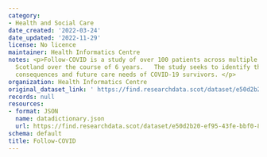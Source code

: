 ```yaml
---
category:
- Health and Social Care
date_created: '2022-03-24'
date_updated: '2022-11-29'
license: No licence
maintainer: Health Informatics Centre
notes: <p>Follow-COVID is a study of over 100 patients across multiple regions within
  Scotland over the course of 6 years.   The study seeks to identify the long term
  consequences and future care needs of COVID-19 survivors. </p>
organization: Health Informatics Centre
original_dataset_link: ' https://find.researchdata.scot/dataset/e50d2b20-ef95-43fe-bbf0-83224d88e480'
records: null
resources:
- format: JSON
  name: datadictionary.json
  url: https://find.researchdata.scot/dataset/e50d2b20-ef95-43fe-bbf0-83224d88e480/resource/e50d2b20-ef95-43fe-bbf0-83224d88e480/download/datadictionary.json
schema: default
title: Follow-COVID
---
```

